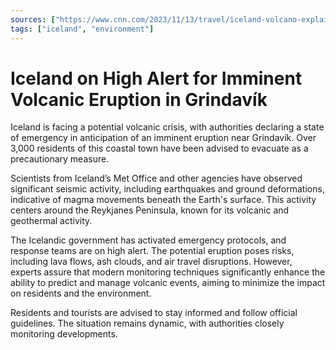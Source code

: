 ```yaml
---
sources: ["https://www.cnn.com/2023/11/13/travel/iceland-volcano-explainer-intl-scli-scn/index.html", "https://www.npr.org/2023/11/13/1212615202/iceland-volcano"]
tags: ["iceland", "environment"]
---
```


# Iceland on High Alert for Imminent Volcanic Eruption in Grindavík

Iceland is facing a potential volcanic crisis, with authorities declaring a state of emergency in anticipation of an imminent eruption near Grindavík. Over 3,000 residents of this coastal town have been advised to evacuate as a precautionary measure.

Scientists from Iceland’s Met Office and other agencies have observed significant seismic activity, including earthquakes and ground deformations, indicative of magma movements beneath the Earth's surface. This activity centers around the Reykjanes Peninsula, known for its volcanic and geothermal activity.

The Icelandic government has activated emergency protocols, and response teams are on high alert. The potential eruption poses risks, including lava flows, ash clouds, and air travel disruptions. However, experts assure that modern monitoring techniques significantly enhance the ability to predict and manage volcanic events, aiming to minimize the impact on residents and the environment.

Residents and tourists are advised to stay informed and follow official guidelines. The situation remains dynamic, with authorities closely monitoring developments.
